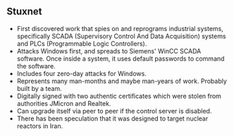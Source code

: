 Stuxnet
-------

* First discovered work that spies on and reprograms industrial systems, specifically SCADA (Supervisory Control And Data Acquisition) systems and PLCs (Programmable Logic Controllers).
* Attacks Windows first, and spreads to Siemens' WinCC SCADA software. Once inside a system, it uses default passwords to command the software.
* Includes four zero-day attacks for Windows.
* Represents many man-months and maybe man-years of work. Probably built by a team.
* Digitally signed with two authentic certificates which were stolen from authorities JMicron and Realtek.
* Can upgrade itself via peer to peer if the control server is disabled.
* There has been speculation that it was designed to target nuclear reactors in Iran.
